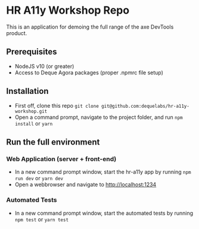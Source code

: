 
# HR A11y Workshop Repo
This is an application for demoing the full range of the axe DevTools product.

## Prerequisites
* NodeJS v10 (or greater)
* Access to Deque Agora packages (proper .npmrc file setup)

## Installation
* First off, clone this repo `git clone git@github.com:dequelabs/hr-a11y-workshop.git`
* Open a command prompt, navigate to the project folder, and run `npm install` or `yarn`

## Run the full environment

### Web Application (server + front-end)
* In a new command prompt window, start the hr-a11y app by running `npm run dev` or `yarn dev`
* Open a webbrowser and navigate to [http://localhost:1234](http://localhost:1234)

### Automated Tests
* In a new command prompt window, start the automated tests by running `npm test` or `yarn test`
